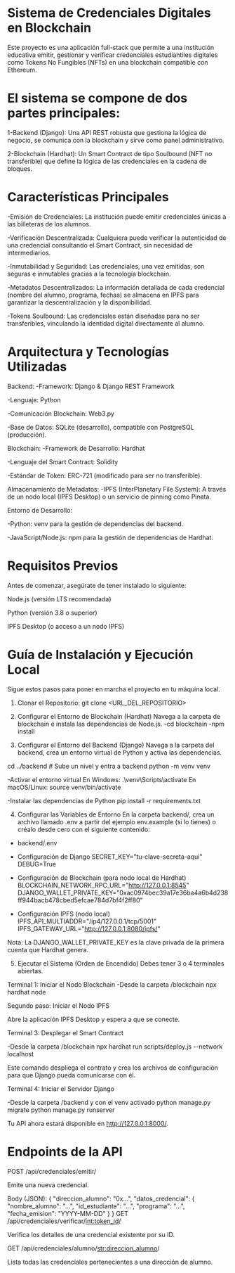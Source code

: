 # Sistema de Credenciales Digitales en Blockchain
Este proyecto es una aplicación full-stack que permite a una institución educativa emitir, gestionar y verificar credenciales estudiantiles digitales como Tokens No Fungibles (NFTs) en una blockchain compatible con Ethereum.

# El sistema se compone de dos partes principales:

1-Backend (Django): Una API REST robusta que gestiona la lógica de negocio, se comunica con la blockchain y sirve como panel administrativo.

2-Blockchain (Hardhat): Un Smart Contract de tipo Soulbound (NFT no transferible) que define la lógica de las credenciales en la cadena de bloques.

# Características Principales
-Emisión de Credenciales: La institución puede emitir credenciales únicas a las billeteras de los alumnos.

-Verificación Descentralizada: Cualquiera puede verificar la autenticidad de una credencial consultando el Smart Contract, sin necesidad de intermediarios.

-Inmutabilidad y Seguridad: Las credenciales, una vez emitidas, son seguras e inmutables gracias a la tecnología blockchain.

-Metadatos Descentralizados: La información detallada de cada credencial (nombre del alumno, programa, fechas) se almacena en IPFS para garantizar la descentralización y la disponibilidad.

-Tokens Soulbound: Las credenciales están diseñadas para no ser transferibles, vinculando la identidad digital directamente al alumno.

# Arquitectura y Tecnologías Utilizadas
Backend:
-Framework: Django & Django REST Framework

-Lenguaje: Python

-Comunicación Blockchain: Web3.py

-Base de Datos: SQLite (desarrollo), compatible con PostgreSQL (producción).

Blockchain:
-Framework de Desarrollo: Hardhat

-Lenguaje del Smart Contract: Solidity

-Estándar de Token: ERC-721 (modificado para ser no transferible).

Almacenamiento de Metadatos:
-IPFS (InterPlanetary File System): A través de un nodo local (IPFS Desktop) o un servicio de pinning como Pinata.

Entorno de Desarrollo:

-Python: venv para la gestión de dependencias del backend.

-JavaScript/Node.js: npm para la gestión de dependencias de Hardhat.

# Requisitos Previos
Antes de comenzar, asegúrate de tener instalado lo siguiente:

Node.js (versión LTS recomendada)

Python (versión 3.8 o superior)

IPFS Desktop (o acceso a un nodo IPFS)

# Guía de Instalación y Ejecución Local
Sigue estos pasos para poner en marcha el proyecto en tu máquina local.

1. Clonar el Repositorio: git clone <URL_DEL_REPOSITORIO>

2. Configurar el Entorno de Blockchain (Hardhat)
Navega a la carpeta de blockchain e instala las dependencias de Node.js.
-cd blockchain
-npm install

3. Configurar el Entorno del Backend (Django)
Navega a la carpeta del backend, crea un entorno virtual de Python y activa las dependencias.

cd ../backend  # Sube un nivel y entra a backend
python -m venv venv

-Activar el entorno virtual
  En Windows:
    .\venv\Scripts\activate
  En macOS/Linux:
    source venv/bin/activate

-Instalar las dependencias de Python
pip install -r requirements.txt

4. Configurar las Variables de Entorno
En la carpeta backend/, crea un archivo llamado .env a partir del ejemplo env.example (si lo tienes) o créalo desde cero con el siguiente contenido:
- backend/.env

- Configuración de Django
SECRET_KEY="tu-clave-secreta-aqui"
DEBUG=True

- Configuración de Blockchain (para nodo local de Hardhat)
BLOCKCHAIN_NETWORK_RPC_URL="http://127.0.0.1:8545"
DJANGO_WALLET_PRIVATE_KEY="0xac0974bec39a17e36ba4a6b4d238ff944bacb478cbed5efcae784d7bf4f2ff80"

- Configuración IPFS (nodo local)
IPFS_API_MULTIADDR="/ip4/127.0.0.1/tcp/5001"
IPFS_GATEWAY_URL="http://127.0.0.1:8080/ipfs/"

Nota: La DJANGO_WALLET_PRIVATE_KEY es la clave privada de la primera cuenta que Hardhat genera.

5. Ejecutar el Sistema (Orden de Encendido)
Debes tener 3 o 4 terminales abiertas.

Terminal 1: Iniciar el Nodo Blockchain
-Desde la carpeta /blockchain
npx hardhat node

Segundo paso: Iniciar el Nodo IPFS

Abre la aplicación IPFS Desktop y espera a que se conecte.

Terminal 3: Desplegar el Smart Contract

-Desde la carpeta /blockchain
npx hardhat run scripts/deploy.js --network localhost

Este comando despliega el contrato y crea los archivos de configuración para que Django pueda comunicarse con él.

Terminal 4: Iniciar el Servidor Django

-Desde la carpeta /backend y con el venv activado
python manage.py migrate
python manage.py runserver

Tu API ahora estará disponible en http://127.0.0.1:8000/.

# Endpoints de la API
POST /api/credenciales/emitir/

Emite una nueva credencial.

Body (JSON):
{
    "direccion_alumno": "0x...",
    "datos_credencial": {
        "nombre_alumno": "...",
        "id_estudiante": "...",
        "programa": "...",
        "fecha_emision": "YYYY-MM-DD"
    }
}
GET /api/credenciales/verificar/<int:token_id>/

Verifica los detalles de una credencial existente por su ID.

GET /api/credenciales/alumno/<str:direccion_alumno>/

Lista todas las credenciales pertenecientes a una dirección de alumno.
